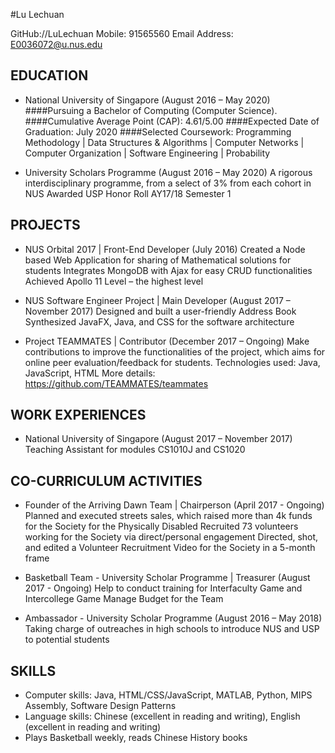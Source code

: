#Lu Lechuan

GitHub://LuLechuan
Mobile:  91565560
Email Address: E0036072@u.nus.edu

## EDUCATION

* National University of Singapore (August 2016 – May 2020)
####Pursuing a Bachelor of Computing (Computer Science).
####Cumulative Average Point (CAP): 4.61/5.00
####Expected Date of Graduation: July 2020
####Selected Coursework: Programming Methodology | Data Structures & Algorithms | Computer Networks | Computer Organization | Software Engineering | Probability

* University Scholars Programme (August 2016 – May 2020)
A rigorous interdisciplinary programme, from a select of 3% from each cohort in NUS
Awarded USP Honor Roll AY17/18 Semester 1

## PROJECTS

* NUS Orbital 2017 | Front-End Developer (July 2016)
Created a Node based Web Application for sharing of Mathematical solutions for students
Integrates MongoDB with Ajax for easy CRUD functionalities
Achieved Apollo 11 Level – the highest level

* NUS Software Engineer	Project | Main Developer (August 2017 – November 2017)
Designed and built a user-friendly Address Book
Synthesized JavaFX, Java, and CSS for the software architecture

* Project TEAMMATES | Contributor (December 2017 – Ongoing)
Make contributions to improve the functionalities of the project, which aims for online peer evaluation/feedback for students.
Technologies used: Java, JavaScript, HTML
More details: https://github.com/TEAMMATES/teammates

## WORK EXPERIENCES

* National University of Singapore (August 2017 – November 2017)
Teaching Assistant for modules CS1010J and CS1020

## CO-CURRICULUM ACTIVITIES

* Founder of the Arriving Dawn Team | Chairperson (April 2017 - Ongoing)
Planned and executed streets sales, which raised more than 4k funds for the Society for the Physically Disabled
Recruited 73 volunteers working for the Society via direct/personal engagement
Directed, shot, and edited a Volunteer Recruitment Video for the Society in a 5-month frame

* Basketball Team - University Scholar Programme | Treasurer (August 2017 - Ongoing)
Help to conduct training for Interfaculty Game and Intercollege Game
Manage Budget for the Team

* Ambassador - University Scholar Programme (August 2016 – May 2018)
Taking charge of outreaches in high schools to introduce NUS and USP to potential students

## SKILLS

* Computer skills:  Java, HTML/CSS/JavaScript, MATLAB, Python, MIPS Assembly, Software Design Patterns
* Language skills: Chinese (excellent in reading and writing), English (excellent in reading and writing)
* Plays Basketball weekly, reads Chinese History books
